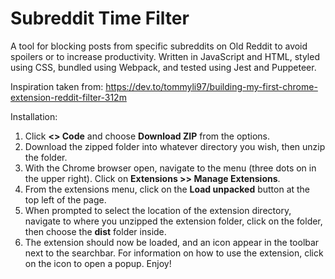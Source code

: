 # Subreddit Time Filter

A tool for blocking posts from specific subreddits on Old Reddit to avoid spoilers
or to increase productivity. 
Written in JavaScript and HTML, styled using CSS, bundled using Webpack, and tested using Jest and Puppeteer.

Inspiration taken from:
https://dev.to/tommyli97/building-my-first-chrome-extension-reddit-filter-312m

Installation:
1. Click **<> Code** and choose **Download ZIP** from the options.
2. Download the zipped folder into whatever directory you wish, then unzip the folder.
3. With the Chrome browser open, navigate to the menu (three dots on in the upper right). Click on **Extensions >> Manage Extensions**.
4. From the extensions menu, click on the **Load unpacked** button at the top left of the page.
5. When prompted to select the location of the extension directory, navigate to where you unzipped the extension folder, click on the folder, then choose the **dist** folder inside.
6. The extension should now be loaded, and an icon appear in the toolbar next to the searchbar. For information on how to use the extension, click on the icon to open a popup. Enjoy!